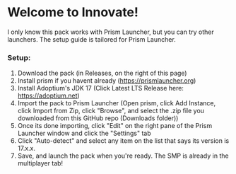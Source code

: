# Welcome to Innovate!
I only know this pack works with Prism Launcher, but you can try other launchers. The setup guide is tailored for Prism Launcher.
### Setup:
1. Download the pack (in Releases, on the right of this page)
2. Install prism if you havent already (https://prismlauncher.org)
3. Install Adoptium's JDK 17 (Click Latest LTS Release here: https://adoptium.net)
4. Import the pack to Prism Launcher (Open prism, click Add Instance, click Import from Zip, click "Browse", and select the .zip file you downloaded from this GitHub repo (Downloads folder))
5. Once its done importing, click "Edit" on the right pane of the Prism Launcher window and click the "Settings" tab
6. Click "Auto-detect" and select any item on the list that says its version is 17.x.x.
7. Save, and launch the pack when you're ready. The SMP is already in the multiplayer tab!
